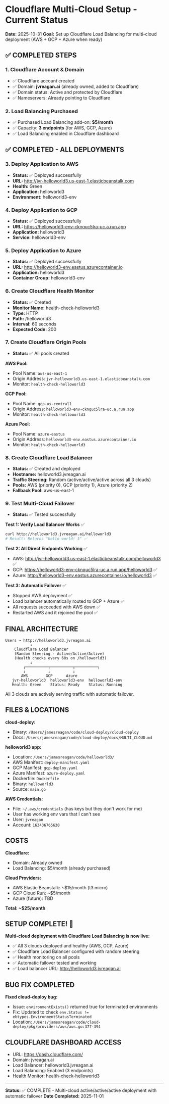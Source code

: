 # Cloudflare Multi-Cloud Setup - Current Status

**Date:** 2025-10-31
**Goal:** Set up Cloudflare Load Balancing for multi-cloud deployment (AWS + GCP + Azure when ready)

## ✅ COMPLETED STEPS

### 1. Cloudflare Account & Domain
- ✅ Cloudflare account created
- ✅ Domain: **jvreagan.ai** (already owned, added to Cloudflare)
- ✅ Domain status: Active and protected by Cloudflare
- ✅ Nameservers: Already pointing to Cloudflare

### 2. Load Balancing Purchased
- ✅ Purchased Load Balancing add-on: **$5/month**
- ✅ Capacity: **3 endpoints** (for AWS, GCP, Azure)
- ✅ Load Balancing enabled in Cloudflare dashboard

## ✅ COMPLETED - ALL DEPLOYMENTS

### 3. Deploy Application to AWS
- **Status:** ✅ Deployed successfully
- **URL:** http://jvr-helloworld3.us-east-1.elasticbeanstalk.com
- **Health:** Green
- **Application:** helloworld3
- **Environment:** helloworld3-env

### 4. Deploy Application to GCP
- **Status:** ✅ Deployed successfully
- **URL:** https://helloworld3-env-cknquc5lra-uc.a.run.app
- **Application:** helloworld3
- **Service:** helloworld3-env

### 5. Deploy Application to Azure
- **Status:** ✅ Deployed successfully
- **URL:** http://helloworld3-env.eastus.azurecontainer.io
- **Application:** helloworld3
- **Container Group:** helloworld3-env

### 6. Create Cloudflare Health Monitor
- **Status:** ✅ Created
- **Monitor Name:** health-check-helloworld3
- **Type:** HTTP
- **Path:** /helloworld3
- **Interval:** 60 seconds
- **Expected Code:** 200

### 7. Create Cloudflare Origin Pools
- **Status:** ✅ All pools created

**AWS Pool:**
- Pool Name: `aws-us-east-1`
- Origin Address: `jvr-helloworld3.us-east-1.elasticbeanstalk.com`
- Monitor: `health-check-helloworld3`

**GCP Pool:**
- Pool Name: `gcp-us-central1`
- Origin Address: `helloworld3-env-cknquc5lra-uc.a.run.app`
- Monitor: `health-check-helloworld3`

**Azure Pool:**
- Pool Name: `azure-eastus`
- Origin Address: `helloworld3-env.eastus.azurecontainer.io`
- Monitor: `health-check-helloworld3`

### 8. Create Cloudflare Load Balancer
- **Status:** ✅ Created and deployed
- **Hostname:** helloworld3.jvreagan.ai
- **Traffic Steering:** Random (active/active/active across all 3 clouds)
- **Pools:** AWS (priority 0), GCP (priority 1), Azure (priority 2)
- **Fallback Pool:** aws-us-east-1

### 9. Test Multi-Cloud Failover
- **Status:** ✅ Tested successfully

**Test 1: Verify Load Balancer Works** ✅
```bash
curl http://helloworld3.jvreagan.ai/helloworld3
# Result: Returns "hello world! 3" ✅
```

**Test 2: All Direct Endpoints Working** ✅
- AWS: http://jvr-helloworld3.us-east-1.elasticbeanstalk.com/helloworld3 ✅
- GCP: https://helloworld3-env-cknquc5lra-uc.a.run.app/helloworld3 ✅
- Azure: http://helloworld3-env.eastus.azurecontainer.io/helloworld3 ✅

**Test 3: Automatic Failover** ✅
- Stopped AWS deployment ✅
- Load balancer automatically routed to GCP + Azure ✅
- All requests succeeded with AWS down ✅
- Restarted AWS and it rejoined the pool ✅

## FINAL ARCHITECTURE

```
Users → http://helloworld3.jvreagan.ai
           ↓
    Cloudflare Load Balancer
    (Random Steering - Active/Active/Active)
    (Health checks every 60s on /helloworld3)
           ↓
        ┌──────────┬──────────┬──────────┐
        ↓          ↓          ↓
       AWS        GCP      Azure
   jvr-helloworld3  helloworld3-env  helloworld3-env
   Health: Green    Status: Ready    Status: Running
```

All 3 clouds are actively serving traffic with automatic failover.

## FILES & LOCATIONS

**cloud-deploy:**
- Binary: `/Users/jamesreagan/code/cloud-deploy/cloud-deploy`
- Docs: `/Users/jamesreagan/code/cloud-deploy/docs/MULTI_CLOUD.md`

**helloworld3 app:**
- Location: `/Users/jamesreagan/code/helloworld3/`
- AWS Manifest: `deploy-manifest.yaml`
- GCP Manifest: `gcp-deploy.yaml`
- Azure Manifest: `azure-deploy.yaml`
- Dockerfile: `Dockerfile`
- Binary: `helloworld3`
- Source: `main.go`

**AWS Credentials:**
- File: `~/.aws/credentials` (has keys but they don't work for me)
- User has working env vars that I can't see
- User: `jvreagan`
- Account: `163436765630`

## COSTS

**Cloudflare:**
- Domain: Already owned
- Load Balancing: $5/month (already purchased)

**Cloud Providers:**
- AWS Elastic Beanstalk: ~$15/month (t3.micro)
- GCP Cloud Run: ~$5/month
- Azure (future): TBD

**Total: ~$25/month**

## SETUP COMPLETE! 🎉

**Multi-cloud deployment with Cloudflare Load Balancing is now live:**

- ✅ All 3 clouds deployed and healthy (AWS, GCP, Azure)
- ✅ Cloudflare Load Balancer configured with random steering
- ✅ Health monitoring on all pools
- ✅ Automatic failover tested and working
- ✅ Load balancer URL: http://helloworld3.jvreagan.ai

## BUG FIX COMPLETED

**Fixed cloud-deploy bug:**
- Issue: `environmentExists()` returned true for terminated environments
- Fix: Updated to check `env.Status != ebtypes.EnvironmentStatusTerminated`
- Location: `/Users/jamesreagan/code/cloud-deploy/pkg/providers/aws/aws.go:377-394`

## CLOUDFLARE DASHBOARD ACCESS

- URL: https://dash.cloudflare.com/
- Domain: jvreagan.ai
- Load Balancer: helloworld3.jvreagan.ai
- Load Balancing: Enabled (3 endpoints)
- Health Monitor: health-check-helloworld3

---

**Status:** ✅ COMPLETE - Multi-cloud active/active/active deployment with automatic failover
**Date Completed:** 2025-11-01
